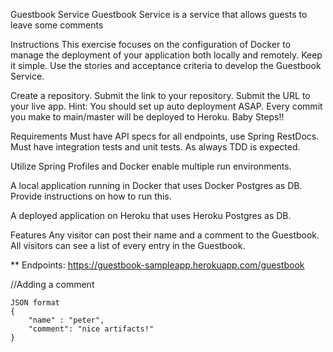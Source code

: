 Guestbook Service
Guestbook Service is a service that allows guests to leave some comments

Instructions
This exercise focuses on the configuration of Docker to manage the deployment of your application both locally and remotely. Keep it simple. Use the stories and acceptance criteria to develop the Guestbook Service.

Create a repository.
Submit the link to your repository.
Submit the URL to your live app.
Hint: You should set up auto deployment ASAP. Every commit you make to main/master will be deployed to Heroku. Baby Steps!!

Requirements
Must have API specs for all endpoints, use Spring RestDocs.
Must have integration tests and unit tests.
As always TDD is expected.

Utilize Spring Profiles and Docker enable multiple run environments.

A local application running in Docker that uses Docker Postgres as DB. Provide instructions on how to run this.

A deployed application on Heroku that uses Heroku Postgres as DB.

Features
Any visitor can post their name and a comment to the Guestbook.
All visitors can see a list of every entry in the Guestbook.

** 
Endpoints:
https://guestbook-sampleapp.herokuapp.com/guestbook

//Adding a comment
````
JSON format
{
    "name" : "peter",
    "comment": "nice artifacts!"
}

